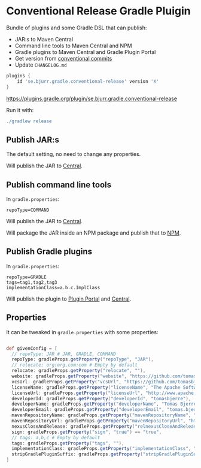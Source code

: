 # Conventional Release Gradle Pluigin

Bundle of plugins and some Gradle DSL that can publish:

- JAR:s to Maven Central
- Command line tools to Maven Central and NPM
- Gradle plugins to Maven Central and Gradle Plugin Portal
- Get version from [conventional commits](https://www.conventionalcommits.org/en/v1.0.0/)
- Update `CHANGELOG.md`

```groovy
plugins {
    id 'se.bjurr.gradle.conventional-release' version 'X'
}
```

<https://plugins.gradle.org/plugin/se.bjurr.gradle.conventional-release>

Run it with:

```groovy
./gradlew release
```

## Publish JAR:s

The default setting, no need to change any properties.

Will publish the JAR to [Central](https://central.sonatype.com/).

## Publish command line tools

In `gradle.properties`:

```properties
repoType=COMMAND
```

Will publish the JAR to [Central](https://central.sonatype.com/).

Will package the JAR inside an NPM package and publish that to [NPM](https://plugins.gradle.org/).

## Publish Gradle plugins

In `gradle.properties`:

```properties
repoType=GRADLE
tags=tag1,tag2,tag3
implementationClass=a.b.c.ImplClass
```

Will publish the plugin to [Plugin Portal](https://plugins.gradle.org/) and [Central](https://central.sonatype.com/).

## Properties

It can be tweaked in `gradle.properties` with some properties:

<!-- start default config -->
```groovy

def givenConfig = [
  // repoType: JAR # JAR, GRADLE, COMMAND
  repoType: gradleProps.getProperty("repoType", "JAR"),
  // relocate: org:org,com:com # Empty by default
  relocate: gradleProps.getProperty("relocate", ""),
  website: gradleProps.getProperty("website", "https://github.com/tomasbjerre/" + project.name),
  vcsUrl: gradleProps.getProperty("vcsUrl", "https://github.com/tomasbjerre/" + project.name),
  licenseName: gradleProps.getProperty("licenseName", "The Apache Software License, Version 2.0"),
  licenseUrl: gradleProps.getProperty("licenseUrl", "http://www.apache.org/licenses/LICENSE-2.0.txt"),
  developerId: gradleProps.getProperty("developerId", "tomasbjerre"),
  developerName: gradleProps.getProperty("developerName", "Tomas Bjerre"),
  developerEmail: gradleProps.getProperty("developerEmail", "tomas.bjerre85@gmail.com"),
  mavenRepositoryName: gradleProps.getProperty("mavenRepositoryName", "nexus"),
  mavenRepositoryUrl: gradleProps.getProperty("mavenRepositoryUrl", "https://oss.sonatype.org/service/local/staging/deploy/maven2/"),
  nexusCloseAndRelease: gradleProps.getProperty("relnexusCloseAndReleaseocate", "true"),
  sign: gradleProps.getProperty("sign", "true") == "true",
  // tags: a,b,c # Empty by default
  tags: gradleProps.getProperty("tags", ""),
  implementationClass: gradleProps.getProperty("implementationClass", ""),
  stripGradlePluginSuffix: gradleProps.getProperty("stripGradlePluginSuffix", "true") == "true",
]

```
<!-- end default config -->
